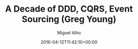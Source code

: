 ---
title: 'A Decade of DDD, CQRS, Event Sourcing (Greg Young)'
author: Miguel Alho
date: 2016-04-12T11:42:10+00:00
url: /a-decade-of-ddd-cqrs-event-sourcing-greg-young/
imageFolderId: decade-of-ddd

video:
  source: youtube
  id: LDW0QWie21s
  link: https://www.youtube.com/embed/LDW0QWie21s
  author:
    name: Greg Young
  context:
    event: DDD Europe
    
tags:
  - bookmark
  - talk


summary:
    I always enjoy watch Greg Young&#8217;s presentations. This one, from [DDD Europe 2016](http://dddeurope.com/2016/greg-young.html), is very interesting as a retrospect of the changes DDD, CQRS and Event Sourcing have permitted in how modeling problems are attacked and solved with these techniques, and what we can expect in the future.

notes:
  - type: note
    time: 05:50
    content: >
        Getting people onto CQRS / Event Sourcing can be hard based on people's experience and past knowledge. If all they've known is ORMs on a relation database, the leap to thinking in events can be hard. Same as the jump to functional for anyone who's only done OOP.  


        CQRS is really a "stepping stone" into Event Sourcing. It's a valuable pattern, but not the end goal.
    
    
        This implies that empathy with whom you collaborate is required. Junior eng. jumping into an existing codebase will be challenged without the needed hand-holding and guidance on how to get into the right mindset.  

  - type: quote
    time: 10:43
    content: 
        But something else has been happening that is really cool... ()...) they've gone through in many domains and actually had breakthroughs in their domains.  
    comment: 
        Changing your way of thinking (and in this case, applying a new pattern or style may be forcing you to change your thinking mode), can cause you to see things in different ways and get a better understand of how the domain really works. 

  - type: note
    time: 10:45
    content: 
        The warehouse system example has been stuck with me for a few years. I haven't successfully applied it (it's hard to change how people think). In any case, this example has so many points of interest it's eye opening.


        First, the idea of the "source of truth" - we get so stuck in defining the software as the source of truth, when in reality the source of truth is always "the real world". As a corollary, in some cases, the "proxy" source of truth is actually another piece of software, when all we can do is interact with a third party system. In many cases we cannot ensure good data, because the system cannot guarantee it.


        Second, the idea of an exception report. It can be used in so many realms for improving quality. The software of record may not be able to generate or ensure valid inputs due to the many uncontrolled aspects of it, but it can help users find the irregular situations and help "correct" that data (in the case of an event sourced system, with a new event ensuring the correction is an entry).


        "It's a different perspective, that also changes how a domain expert looks at a domain"

  - type: quote
    time: 12:45
    content: 
        (modeling events) ... Domain experts coming from a legacy system tend to think in terms of their legacy system as opposed to thinking about their domain problem. Once you start modeling events, it forces you to think about a behavioral version of that system as opposed to a structural version of that system and what the data that it stores is.in that system represents.  
        

        More importantly,... it absolutely forces you to have a temporal focus about what happens within the system. Time becomes a crucial factor of your system. (order) becomes a domain problem.

  - type: quote
    time: 17:00
    content: 
        Event sourcing is naturally functional

  - type: note
    time: 18:00
    content: >
        We're seeing the rise of Event sourcing at the same time as the rise of other ideas, somewhat in tandem, as there are aspects of each that are interrelated
        
        * functional programming (has all the functions needed for pattern matching and left folds, natively)

        * actor models 

        * immutable infrastructure 

        * microservices


        Even some ideas from event sourcing are applied in other technologies like Flux and Kafka
    
  - type: quote
    time: 22:00
    content: 
       Once you start dealing with immutable events, you need to start thinking about things like corrections
    
  - type: quote
    time: 22:00
    content: 
      (on applying event sourcing everywhere) ... This is a really really bad idea. You want to apply it selectively, only in a few places. ... As a rule., you really don't want to event source everything. Event sourcing and CQRS are not top-level architectures.
    
  - type: quote
    time: 28:15
    content: 
      There's no such thing as a one-way command
    
  - type: note
    content: >
      Some of the pitfalls many people fall into or bad things that have happened


      * Trying to apply ES everywhere / everything instead of selectively

      * Dogma 
      
        * mutable / immutable Value Objects, 
        
        * Process managers and Sagas 
        
        * Can write side read from read side? 
        
        * inputs = outputs i.e. it's not necessarily one to one,
        
        * one-way commands (i.e. it's not fire and forget)

        * not recognizing you may not be the "book of record" / source of truth

      * Frameworks (i.e. people still trying to build a ES framework, like every other one has become)

      * Use of naive / simple examples, when real business problems are way more complex and where the real value are.

      * Lack of process managers - systems are much harder understand when you have to look at all the systems to see how they are connected

  - type: note
    content: >
      Future focus -


      * More functional programming 
      
      * More push on Process managers

      * Actors / actor models
      
      * Lack of linearization (global ordering of events), applicable to occasionally connected systems. (though you should linearize if you can because it simplifies the system)

      * git style work models (to help offline access situations)

      * N-temporal models (there may be multiple timelines)

        * "as-at" vs. "as-of" querying
---